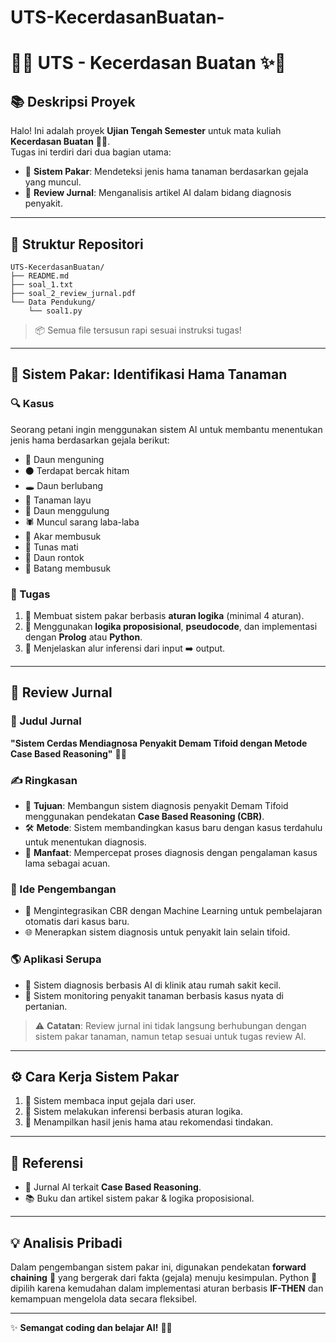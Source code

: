 # UTS-KecerdasanBuatan-

# 🌾✨ UTS - Kecerdasan Buatan ✨🌾

## 📚 Deskripsi Proyek
Halo! Ini adalah proyek **Ujian Tengah Semester** untuk mata kuliah **Kecerdasan Buatan** 🤖📖.  
Tugas ini terdiri dari dua bagian utama:
- 🌿 **Sistem Pakar**: Mendeteksi jenis hama tanaman berdasarkan gejala yang muncul.
- 🧠 **Review Jurnal**: Menganalisis artikel AI dalam bidang diagnosis penyakit.

---

## 📁 Struktur Repositori
```
UTS-KecerdasanBuatan/
├── README.md
├── soal_1.txt
├── soal_2_review_jurnal.pdf
└── Data Pendukung/
    └── soal1.py
```
> 📦 Semua file tersusun rapi sesuai instruksi tugas!

---

## 🌱 Sistem Pakar: Identifikasi Hama Tanaman

### 🔍 Kasus
Seorang petani ingin menggunakan sistem AI untuk membantu menentukan jenis hama berdasarkan gejala berikut:
- 🍂 Daun menguning
- ⚫ Terdapat bercak hitam
- 🕳️ Daun berlubang
- 🥀 Tanaman layu
- 🍃 Daun menggulung
- 🕷️ Muncul sarang laba-laba
- 🌱 Akar membusuk
- 🌿 Tunas mati
- 🍁 Daun rontok
- 🌵 Batang membusuk

### 🎯 Tugas
1. 🧩 Membuat sistem pakar berbasis **aturan logika** (minimal 4 aturan).
2. 📜 Menggunakan **logika proposisional**, **pseudocode**, dan implementasi dengan **Prolog** atau **Python**.
3. 🧠 Menjelaskan alur inferensi dari input ➡️ output.

---

## 📖 Review Jurnal

### 📰 Judul Jurnal
**"Sistem Cerdas Mendiagnosa Penyakit Demam Tifoid dengan Metode Case Based Reasoning"** 🦠🔬

### ✍️ Ringkasan
- 🎯 **Tujuan**: Membangun sistem diagnosis penyakit Demam Tifoid menggunakan pendekatan **Case Based Reasoning (CBR)**.
- 🛠️ **Metode**: Sistem membandingkan kasus baru dengan kasus terdahulu untuk menentukan diagnosis.
- 🚀 **Manfaat**: Mempercepat proses diagnosis dengan pengalaman kasus lama sebagai acuan.

### 🌟 Ide Pengembangan
- 🤖 Mengintegrasikan CBR dengan Machine Learning untuk pembelajaran otomatis dari kasus baru.
- 🌐 Menerapkan sistem diagnosis untuk penyakit lain selain tifoid.

### 🌎 Aplikasi Serupa
- 🏥 Sistem diagnosis berbasis AI di klinik atau rumah sakit kecil.
- 🌾 Sistem monitoring penyakit tanaman berbasis kasus nyata di pertanian.

> ⚠️ **Catatan**: Review jurnal ini tidak langsung berhubungan dengan sistem pakar tanaman, namun tetap sesuai untuk tugas review AI.

---

## ⚙️ Cara Kerja Sistem Pakar
1. 🌱 Sistem membaca input gejala dari user.
2. 🧩 Sistem melakukan inferensi berbasis aturan logika.
3. 🎯 Menampilkan hasil jenis hama atau rekomendasi tindakan.

---

## 📑 Referensi
- 📖 Jurnal AI terkait **Case Based Reasoning**.
- 📚 Buku dan artikel sistem pakar & logika proposisional.

---

## 💡 Analisis Pribadi
Dalam pengembangan sistem pakar ini, digunakan pendekatan **forward chaining** 🔗 yang bergerak dari fakta (gejala) menuju kesimpulan. Python 🐍 dipilih karena kemudahan dalam implementasi aturan berbasis **IF-THEN** dan kemampuan mengelola data secara fleksibel.

---

✨ **Semangat coding dan belajar AI!** 🚀🌟


